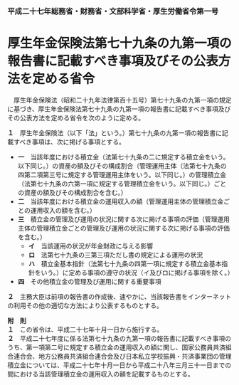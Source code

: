 ### 平成二十七年総務省・財務省・文部科学省・厚生労働省令第一号  
# 厚生年金保険法第七十九条の九第一項の報告書に記載すべき事項及びその公表方法を定める省令  
　厚生年金保険法（昭和二十九年法律第百十五号）第七十九条の九第一項の規定に基づき、厚生年金保険法第七十九条の九第一項の報告書に記載すべき事項及びその公表方法を定める省令を次のように定める。  
  
**１**　厚生年金保険法（以下「法」という。）第七十九条の九第一項の報告書に記載すべき事項は、次に掲げる事項とする。  
* **一**　当該年度における積立金（法第七十九条の二に規定する積立金をいう。以下同じ。）の資産の額及びその構成割合（管理運用主体（法第七十九条の四第二項第三号に規定する管理運用主体をいう。以下同じ。）の管理積立金（法第七十九条の六第一項に規定する管理積立金をいう。以下同じ。）ごとの資産の額及びその構成割合を含む。）  
* **二**　当該年度における積立金の運用収入の額（管理運用主体の管理積立金ごとの運用収入の額を含む。）  
* **三**　積立金の管理及び運用の状況に関する次に掲げる事項の評価（管理運用主体の管理積立金ごとの管理及び運用の状況に関する次に掲げる事項の評価を含む。）  
	* **イ**　当該運用の状況が年金財政に与える影響  
	* **ロ**　法第七十九条の三第三項ただし書の規定による運用の状況  
	* **ハ**　積立金基本指針（法第七十九条の四第一項に規定する積立金基本指針をいう。）に定める事項の遵守の状況（イ及びロに掲げる事項を除く。）  
* **四**　その他積立金の管理及び運用に関する重要事項  
  
**２**　主務大臣は前項の報告書の作成後、速やかに、当該報告書をインターネットの利用その他の適切な方法により公表するものとする。  
  
**附　則**  
**１**　この省令は、平成二十七年十月一日から施行する。  
**２**　平成二十七年度に係る法第七十九条の九第一項の報告書に記載すべき事項のうち、第一項第二号に規定する積立金の運用収入の額に関し、国家公務員共済組合連合会、地方公務員共済組合連合会及び日本私立学校振興・共済事業団の管理積立金については、平成二十七年十月一日から平成二十八年三月三十一日までの間における当該管理積立金の運用収入の額を記載するものとする。  
  
